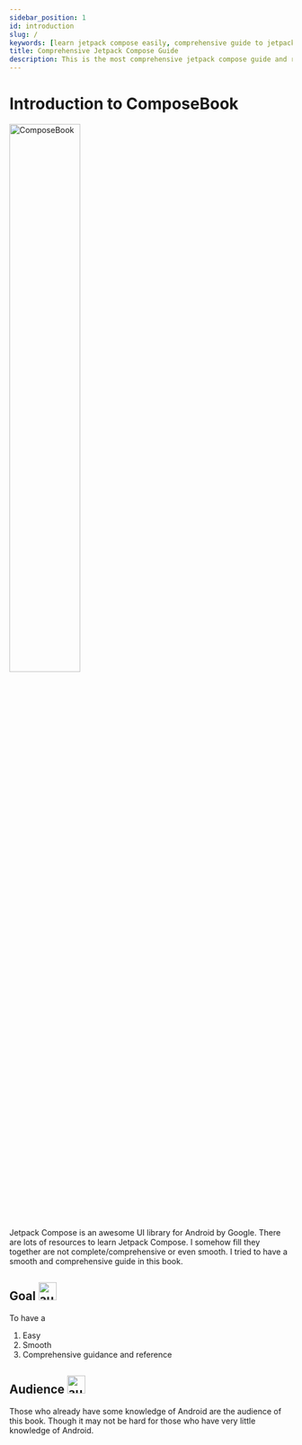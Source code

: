 ```yaml
---
sidebar_position: 1
id: introduction
slug: /
keywords: [learn jetpack compose easily, comprehensive guide to jetpack compose]
title: Comprehensive Jetpack Compose Guide
description: This is the most comprehensive jetpack compose guide and reference. No matter whether you are experienced or a fresher. This will help you grasp every drop of Jetpack Compose.
---
```


# Introduction to ComposeBook

<img src="/img/compose_book_logo.svg" alt="ComposeBook" width="50%" height="auto"></img>

Jetpack Compose is an awesome UI library for Android by Google. There are lots of resources to learn Jetpack Compose. I somehow fill they together are not complete/comprehensive or even smooth. I tried to have a smooth and comprehensive guide in this book.

## Goal <img src="/img/goal.svg" alt= "audienc" width="32px" height="32px"></img>

To have a
1. Easy
2. Smooth
3. Comprehensive guidance and reference

## Audience <img src="/img/audience.svg" alt= "audience" width="32px" height="32px"></img>

Those who already have some knowledge of Android are the audience of this book. Though it may not be hard for those who have very little knowledge of Android.